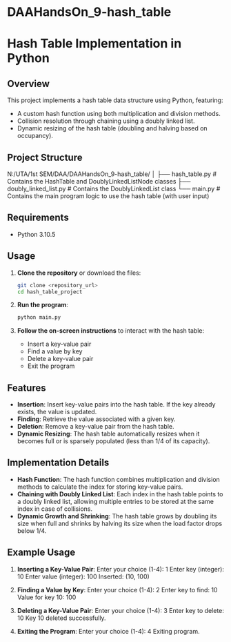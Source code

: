 # DAAHandsOn_9-hash_table

# Hash Table Implementation in Python

## Overview

This project implements a hash table data structure using Python, featuring:
- A custom hash function using both multiplication and division methods.
- Collision resolution through chaining using a doubly linked list.
- Dynamic resizing of the hash table (doubling and halving based on occupancy).

## Project Structure

N:/UTA/1st SEM/DAA/DAAHandsOn_9-hash_table/
│
├── hash_table.py          # Contains the HashTable and DoublyLinkedListNode classes
├── doubly_linked_list.py  # Contains the DoublyLinkedList class
└── main.py                # Contains the main program logic to use the hash table (with user input)

## Requirements

- Python 3.10.5

## Usage

1. **Clone the repository** or download the files:
    ```bash
    git clone <repository_url>
    cd hash_table_project
    ```

2. **Run the program**:
    ```bash
    python main.py
    ```

3. **Follow the on-screen instructions** to interact with the hash table:
   - Insert a key-value pair
   - Find a value by key
   - Delete a key-value pair
   - Exit the program

## Features

- **Insertion**: Insert key-value pairs into the hash table. If the key already exists, the value is updated.
- **Finding**: Retrieve the value associated with a given key.
- **Deletion**: Remove a key-value pair from the hash table.
- **Dynamic Resizing**: The hash table automatically resizes when it becomes full or is sparsely populated (less than 1/4 of its capacity).

## Implementation Details

- **Hash Function**: The hash function combines multiplication and division methods to calculate the index for storing key-value pairs.
- **Chaining with Doubly Linked List**: Each index in the hash table points to a doubly linked list, allowing multiple entries to be stored at the same index in case of collisions.
- **Dynamic Growth and Shrinking**: The hash table grows by doubling its size when full and shrinks by halving its size when the load factor drops below 1/4.

## Example Usage

1. **Inserting a Key-Value Pair**:
Enter your choice (1-4): 1
Enter key (integer): 10
Enter value (integer): 100
Inserted: (10, 100)

2. **Finding a Value by Key**:
Enter your choice (1-4): 2
Enter key to find: 10
Value for key 10: 100

4. **Deleting a Key-Value Pair**:
Enter your choice (1-4): 3
Enter key to delete: 10
Key 10 deleted successfully.

5. **Exiting the Program**:
Enter your choice (1-4): 4
Exiting program.
